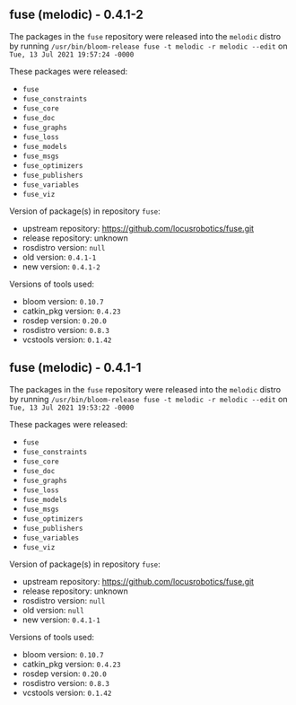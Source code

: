 ## fuse (melodic) - 0.4.1-2

The packages in the `fuse` repository were released into the `melodic` distro by running `/usr/bin/bloom-release fuse -t melodic -r melodic --edit` on `Tue, 13 Jul 2021 19:57:24 -0000`

These packages were released:
- `fuse`
- `fuse_constraints`
- `fuse_core`
- `fuse_doc`
- `fuse_graphs`
- `fuse_loss`
- `fuse_models`
- `fuse_msgs`
- `fuse_optimizers`
- `fuse_publishers`
- `fuse_variables`
- `fuse_viz`

Version of package(s) in repository `fuse`:

- upstream repository: https://github.com/locusrobotics/fuse.git
- release repository: unknown
- rosdistro version: `null`
- old version: `0.4.1-1`
- new version: `0.4.1-2`

Versions of tools used:

- bloom version: `0.10.7`
- catkin_pkg version: `0.4.23`
- rosdep version: `0.20.0`
- rosdistro version: `0.8.3`
- vcstools version: `0.1.42`


## fuse (melodic) - 0.4.1-1

The packages in the `fuse` repository were released into the `melodic` distro by running `/usr/bin/bloom-release fuse -t melodic -r melodic --edit` on `Tue, 13 Jul 2021 19:53:22 -0000`

These packages were released:
- `fuse`
- `fuse_constraints`
- `fuse_core`
- `fuse_doc`
- `fuse_graphs`
- `fuse_loss`
- `fuse_models`
- `fuse_msgs`
- `fuse_optimizers`
- `fuse_publishers`
- `fuse_variables`
- `fuse_viz`

Version of package(s) in repository `fuse`:

- upstream repository: https://github.com/locusrobotics/fuse.git
- release repository: unknown
- rosdistro version: `null`
- old version: `null`
- new version: `0.4.1-1`

Versions of tools used:

- bloom version: `0.10.7`
- catkin_pkg version: `0.4.23`
- rosdep version: `0.20.0`
- rosdistro version: `0.8.3`
- vcstools version: `0.1.42`



